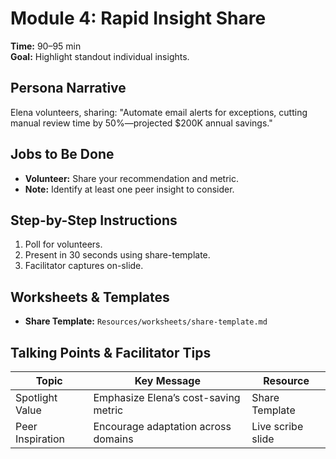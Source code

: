 # Module 4: Rapid Insight Share

**Time:** 90–95 min  
**Goal:** Highlight standout individual insights.

## Persona Narrative
Elena volunteers, sharing: "Automate email alerts for exceptions, cutting manual review time by 50%—projected $200K annual savings."

## Jobs to Be Done
- **Volunteer:** Share your recommendation and metric.  
- **Note:** Identify at least one peer insight to consider.

## Step-by-Step Instructions
1. Poll for volunteers.  
2. Present in 30 seconds using share-template.  
3. Facilitator captures on-slide.

## Worksheets & Templates
- **Share Template:** `Resources/worksheets/share-template.md`

## Talking Points & Facilitator Tips
| Topic             | Key Message                                     | Resource                  |
|-------------------|-------------------------------------------------|---------------------------|
| Spotlight Value   | Emphasize Elena’s cost-saving metric            | Share Template            |
| Peer Inspiration  | Encourage adaptation across domains             | Live scribe slide         |